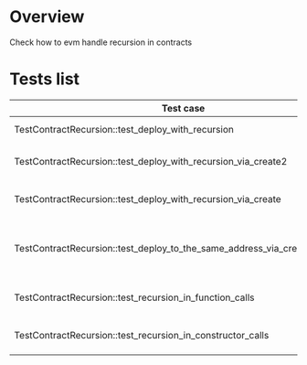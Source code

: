 # Overview

Check how to evm handle recursion in contracts

# Tests list

| Test case                                                                  | Description                                         | XFailed |
|----------------------------------------------------------------------------|-----------------------------------------------------|---------|
| TestContractRecursion::test_deploy_with_recursion                          | Recursion in deploy                                 |         |
| TestContractRecursion::test_deploy_with_recursion_via_create2              | Recursion in deploy via create2                     |         |
| TestContractRecursion::test_deploy_with_recursion_via_create               | Recursion in deploy via create                      |         |
| TestContractRecursion::test_deploy_to_the_same_address_via_create2_one_trx | Recursion in deploy via create2 in the same address |         |
| TestContractRecursion::test_recursion_in_function_calls                    | Recursion in contract function                      |         |
| TestContractRecursion::test_recursion_in_constructor_calls                 | Recursion in contract constructor                   |         |

